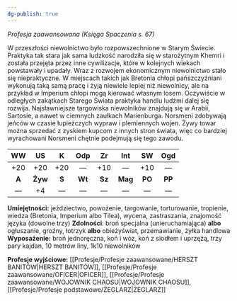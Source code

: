 ```yaml
---
dg-publish: true
---
```

*Profesja zaawansowana (Księga Spaczenia s. 67)*

W przeszłości niewolnictwo było rozpowszechnione w Starym Świecie. Praktyka tak stara jak sama ludzkość narodziła się w starożytnym Khemri i została przejęta przez inne cywilizacje, które w kolejnych wiekach powstawały i upadały. Wraz z rozwojem ekonomicznym niewolnictwo stało się niepraktyczne. W miejscach takich jak Bretonia chłopi pańszczyźniani wykonują taką samą pracę i żyją niewiele lepiej niż niewolnicy, ale na przykład w Imperium chłopi mogą kierować własnym losem. Oczywiście w odległych zakątkach Starego Świata praktyka handlu ludźmi dalej się rozwija. Najsławniejsze targowiska niewolników znajdują się w Arabii, Sartosie, a nawet w ciemnych zaułkach Marienburga. Norsmeni zdobywają jeńców w czasie łupieżczych wypraw i plemiennych wojen. Żywy towar można sprzedać z zyskiem kupcom z innych stron świata, więc co bardziej wyrachowani Norsmeni chętnie podejmują się tego zawodu.

| WW  | US  |  K  | Odp | Zr  | Int | SW  | Ogd |
|:---:|:---:|:---:|:---:|:---:|:---:|:---:|:---:|
| +20 | +20 | +20 |  —  | +10 |  —  | +10 |  —  |
|  **A**  | **Żyw** |  **S**  | **Wt**  | **Sz**  | **Mag** | **PO**  | **PP**  |
|  —  | +4  |  —  |  —  |  —  |  —  |  —  |  —  |

**Umiejętności:** jeździectwo, powożenie, targowanie, torturowanie, tropienie, wiedza (Bretonia, Imperium albo Tilea), wycena, zastraszania, znajomość języka (dowolne trzy)
**Zdolności**: broń specjalna (unieruchamiająca) **albo** ogłuszanie, groźny, łotrzyk **albo** obieżyświat, przemawianie, żyłka handlowa
**Wyposażenie:** broń jednoręczna, koń i wóz, koń z siodłem i uprzężą, trzy pary kajdan, 10 metrów liny, 1k10 niewolników

**Profesje wyjściowe:** [[Profesje/Profesje zaawansowane/HERSZT BANITÓW\|HERSZT BANITÓW]], [[Profesje/Profesje zaawansowane/OFICER\|OFICER]], [[Profesje/Profesje zaawansowane/WOJOWNIK CHAOSU\|WOJOWNIK CHAOSU]], [[Profesje/Profesje podstawowe/ŻEGLARZ\|ŻEGLARZ]]